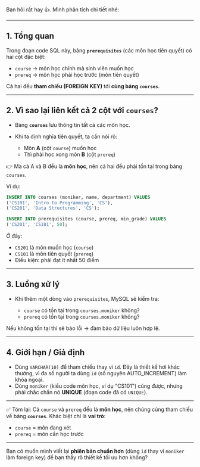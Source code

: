 Bạn hỏi rất hay 👍. Mình phân tích chi tiết nhé:

---

## 1. Tổng quan

Trong đoạn code SQL này, bảng **`prerequisites`** (các môn học tiên quyết) có hai cột đặc biệt:

* `course` → môn học chính mà sinh viên muốn học
* `prereq` → môn học phải học trước (môn tiên quyết)

Cả hai đều **tham chiếu (FOREIGN KEY)** tới **cùng bảng `courses`**.

---

## 2. Vì sao lại liên kết cả 2 cột với `courses`?

* Bảng **`courses`** lưu thông tin tất cả các môn học.
* Khi ta định nghĩa tiên quyết, ta cần nói rõ:

  * Môn **A** (cột `course`) muốn học
  * Thì phải học xong môn **B** (cột `prereq`)

👉 Mà cả A và B đều là **môn học**, nên cả hai đều phải tồn tại trong bảng `courses`.

Ví dụ:

```sql
INSERT INTO courses (moniker, name, department) VALUES
('CS101', 'Intro to Programming', 'CS'),
('CS201', 'Data Structures', 'CS');

INSERT INTO prerequisites (course, prereq, min_grade) VALUES
('CS201', 'CS101', 50);
```

Ở đây:

* `CS201` là môn muốn học (`course`)
* `CS101` là môn tiên quyết (`prereq`)
* Điều kiện: phải đạt ít nhất 50 điểm

---

## 3. Luồng xử lý

* Khi thêm một dòng vào `prerequisites`, MySQL sẽ kiểm tra:

  * `course` có tồn tại trong `courses.moniker` không?
  * `prereq` có tồn tại trong `courses.moniker` không?

Nếu không tồn tại thì sẽ báo lỗi → đảm bảo dữ liệu luôn hợp lệ.

---

## 4. Giới hạn / Giả định

* Dùng `VARCHAR(10)` để tham chiếu thay vì `id`. Đây là thiết kế hơi khác thường, vì đa số người ta dùng `id` (số nguyên AUTO\_INCREMENT) làm khóa ngoại.
* Dùng `moniker` (kiểu code môn học, ví dụ "CS101") cũng được, nhưng phải chắc chắn nó **UNIQUE** (đoạn code đã có `UNIQUE`).

---

✅ Tóm lại:
Cả `course` và `prereq` đều là **môn học**, nên chúng cùng tham chiếu về bảng **`courses`**. Khác biệt chỉ là **vai trò**:

* `course` = môn đang xét
* `prereq` = môn cần học trước

---

Bạn có muốn mình viết lại **phiên bản chuẩn hơn** (dùng `id` thay vì `moniker` làm foreign key) để bạn thấy rõ thiết kế tối ưu hơn không?
